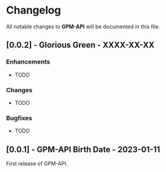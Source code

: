 # Changelog

All notable changes to **GPM-API** will be documented in this file.

## [0.0.2] - Glorious Green - XXXX-XX-XX

### Enhancements
- TODO

### Changes
- TODO

### Bugfixes
- TODO

## [0.0.1] - GPM-API Birth Date - 2023-01-11

First release of GPM-API.

